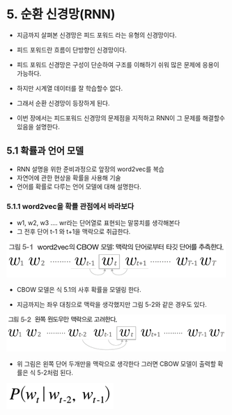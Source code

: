 #  5. 순환 신경망(RNN)

- 지금까지 살펴본 신경망은 피드 포워드 라는 유형의 신경망이다.
- 피드 포워드란 흐름이 단방향인 신경망이다.
- 피드 포워드 신경망은 구성이 단순하여 구조를 이해하기 쉬워 많은 문제에 응용이 가능하다.
- 하지만 시계열 데이터를 잘 학습할수 없다.

- 그래서 순환 신경망이 등장하게 된다.
- 이번 장에서는 피드포워드 신경망의 문제점을 지적하고 RNN이 그 문제를 해결할수 있음을 설명한다.

## 5.1 확률과 언어 모델

- RNN 설명을 위한 준비과정으로 앞장의 word2vec를 복습
- 자연어에 관한 현상을 확률을 사용해 기술
- 언어를 확률로 다루는 언어 모델에 대해 설명한다.

### 5.1.1 word2vec을 확률 관점에서 바라보다

- w1, w2, w3 .... wr라는 단어열로 표현되는 말뭉치를 생각해본다
- 그 전후 단어 t-1 와 t+1을 맥락으로 취급한다.

![그림 5-1](../DLFromScratch2-master/equations_and_figures_2/deep_learning_2_images/fig%205-1.png)

- CBOW 모델은 식 5.1의 사후 확률을 모델링 한다.

- 지금까지는 좌우 대칭으로 맥락을 생각했지만 그림 5-2와 같은 경우도 있다.

![그림 5-2](../DLFromScratch2-master/equations_and_figures_2/deep_learning_2_images/fig%205-2.png)

-  위 그림은 왼쪽 단어 두개만을 맥락으로 생각한다 그러면 CBOW 모델이 출력할 확률은 식 5-2처럼 된다.

![그림 5-2](../DLFromScratch2-master/equations_and_figures_2/deep_learning_2_images/e%205-2.png)